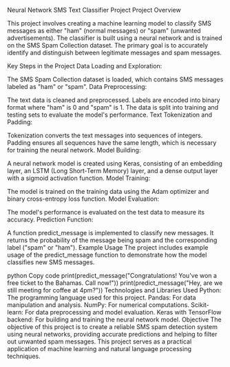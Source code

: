Neural Network SMS Text Classifier Project
Project Overview

This project involves creating a machine learning model to classify SMS messages as either "ham" (normal messages) or "spam" (unwanted advertisements). The classifier is built using a neural network and is trained on the SMS Spam Collection dataset. The primary goal is to accurately identify and distinguish between legitimate messages and spam messages.

Key Steps in the Project
Data Loading and Exploration:

The SMS Spam Collection dataset is loaded, which contains SMS messages labeled as "ham" or "spam".
Data Preprocessing:

The text data is cleaned and preprocessed. Labels are encoded into binary format where "ham" is 0 and "spam" is 1.
The data is split into training and testing sets to evaluate the model's performance.
Text Tokenization and Padding:

Tokenization converts the text messages into sequences of integers.
Padding ensures all sequences have the same length, which is necessary for training the neural network.
Model Building:

A neural network model is created using Keras, consisting of an embedding layer, an LSTM (Long Short-Term Memory) layer, and a dense output layer with a sigmoid activation function.
Model Training:

The model is trained on the training data using the Adam optimizer and binary cross-entropy loss function.
Model Evaluation:

The model's performance is evaluated on the test data to measure its accuracy.
Prediction Function:

A function predict_message is implemented to classify new messages. It returns the probability of the message being spam and the corresponding label ("spam" or "ham").
Example Usage
The project includes example usage of the predict_message function to demonstrate how the model classifies new SMS messages.

python
Copy code
print(predict_message("Congratulations! You've won a free ticket to the Bahamas. Call now!"))
print(predict_message("Hey, are we still meeting for coffee at 4pm?"))
Technologies and Libraries Used
Python: The programming language used for this project.
Pandas: For data manipulation and analysis.
NumPy: For numerical computations.
Scikit-learn: For data preprocessing and model evaluation.
Keras with TensorFlow backend: For building and training the neural network model.
Objective
The objective of this project is to create a reliable SMS spam detection system using neural networks, providing accurate predictions and helping to filter out unwanted spam messages. This project serves as a practical application of machine learning and natural language processing techniques.
